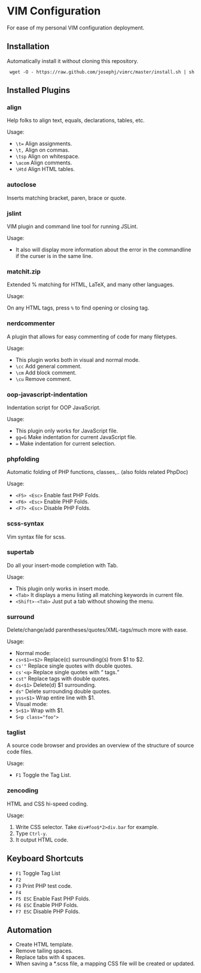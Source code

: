 VIM Configuration
==========================
For ease of my personal VIM configuration deployment.

Installation
------------
Automatically install it without cloning this repository.

     wget -O - https://raw.github.com/josephj/vimrc/master/install.sh | sh

Installed Plugins
------------------
### align
Help folks to align text, equals, declarations, tables, etc.

Usage:

* ``\t=`` Align assignments.
* ``\t,`` Align on commas.
* ``\tsp`` Align on whitespace.
* ``\acom`` Align comments.
* ``\Htd`` Align HTML tables.

### autoclose
Inserts matching bracket, paren, brace or quote.

### jslint
VIM plugin and command line tool for running JSLint.

Usage:

* It also will display more information about the error in the commandline if the curser is in the same line.

### matchit.zip
Extended % matching for HTML, LaTeX, and many other languages.

Usage:

On any HTML tags, press ``%`` to find opening or closing tag.

### nerdcommenter
A plugin that allows for easy commenting of code for many filetypes.

Usage:

* This plugin works both in visual and normal mode.
* ``\cc``  Add general comment.
* ``\cm``  Add block comment.   
* ``\cu``  Remove comment.

### oop-javascript-indentation
Indentation script for OOP JavaScript.

Usage: 

* This plugin only works for JavaScript file.
* ``gg=G`` Make indentation for current JavaScript file.
* ``=`` Make indentation for current selection.

### phpfolding
Automatic folding of PHP functions, classes,.. (also folds related PhpDoc) 

Usage:

* ```<F5> <Esc>``` Enable fast PHP Folds.
* ```<F6> <Esc>``` Enable PHP Folds.
* ```<F7> <Esc>``` Disable PHP Folds. 

### scss-syntax
Vim syntax file for scss.

### supertab
Do all your insert-mode completion with Tab.

Usage:

* This plugin only works in insert mode.
* ```<Tab>``` It displays a menu listing all matching keywords in current file.
* ```<Shift>-<Tab>``` Just put a tab without showing the menu.

### surround
Delete/change/add parentheses/quotes/XML-tags/much more with ease.

Usage:

* Normal mode:
 * ``cs<$1><$2>`` Replace(c) surrounding(s) from $1 to $2. 
  * ``cs'"`` Replace single quotes with double quotes. 
  * ``cs'<q>`` Replace single quotes with <q/> tags.
  * ``cst"`` Replace tags with double quotes.
 * ``ds<$1>`` Delete(d) $1 surrounding.
  * ``ds"`` Delete surrounding double quotes.
 * ``yss<$1>`` Wrap entire line with $1.
* Visual mode:
 * ``S<$1>`` Wrap with $1.
  * ``S<p class="foo">`` 

### taglist
A source code browser and provides an overview of the structure of source code files.

Usage:

* ``F1`` Toggle the Tag List.

### zencoding
HTML and CSS hi-speed coding.

Usage:

1. Write CSS selector. Take ```div#foo$*2>div.bar``` for example.
1. Type ```Ctrl-y```.
1. It output HTML code.

Keyboard Shortcuts
------------------
* ```F1``` Toggle Tag List
* ```F2```
* ```F3``` Print PHP test code.
* ```F4```
* ```F5 ESC``` Enable Fast PHP Folds.
* ```F6 ESC``` Enable PHP Folds.
* ```F7 ESC``` Disable PHP Folds.

Automation
----------
* Create HTML template.
* Remove tailing spaces.
* Replace tabs with 4 spaces.
* When saving a *.scss file, a mapping CSS file will be created or updated.
